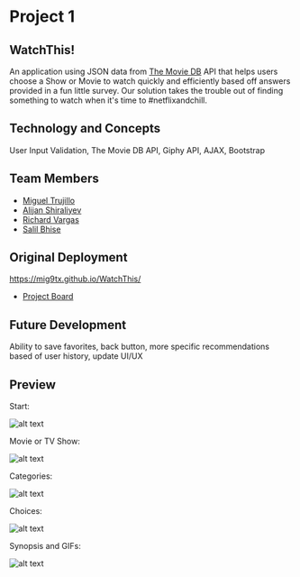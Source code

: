 # Project 1

## WatchThis!

An application using JSON data from [The Movie DB](https://www.themoviedb.org/documentation/api) API that helps users choose a  Show or Movie to watch quickly and efficiently based off answers provided in a fun little survey. Our solution takes the trouble out of finding something to watch when it's time to #netflixandchill.  

## Technology and Concepts 
User Input Validation, The Movie DB API, Giphy API, AJAX, Bootstrap

## Team Members
- [Miguel Trujillo](https://github.com/mig9tx)
- [Alijan Shiraliyev](https://github.com/alijan312)
- [Richard Vargas](https://github.com/RichardVargas1)
- [Salil Bhise](https://github.com/salilbhise)

## Original Deployment
https://mig9tx.github.io/WatchThis/
- [Project Board](https://trello.com/invite/b/qEqq5nbi/6d74664a5339e85f85ca0a466f293ffd/uthou201808-project-1-movie-show-finder)

## Future Development 
Ability to save favorites, back button, more specific recommendations based of user history, update UI/UX

## Preview

Start:

![alt text](http://i66.tinypic.com/2rfq839.png)

Movie or TV Show:

![alt text](http://i68.tinypic.com/15pmrk7.png)

Categories:

![alt text](http://i63.tinypic.com/rhtqmf.png)

Choices: 

![alt text](http://i66.tinypic.com/bd5b8.png)

Synopsis and GIFs:

![alt text](http://i65.tinypic.com/29c9ul4.png)
